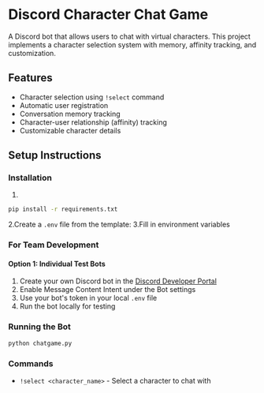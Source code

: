 # Discord Character Chat Game

A Discord bot that allows users to chat with virtual characters. This project implements a character selection system with memory, affinity tracking, and customization.

## Features

- Character selection using `!select` command
- Automatic user registration
- Conversation memory tracking
- Character-user relationship (affinity) tracking
- Customizable character details

## Setup Instructions
### Installation
1. 
```bash
pip install -r requirements.txt
```
2.Create a `.env` file from the template:
3.Fill in environment variables

### For Team Development

#### Option 1: Individual Test Bots
1. Create your own Discord bot in the [Discord Developer Portal](https://discord.com/developers/applications)
2. Enable Message Content Intent under the Bot settings
3. Use your bot's token in your local `.env` file
4. Run the bot locally for testing

### Running the Bot

```bash
python chatgame.py
```

### Commands

- `!select <character_name>` - Select a character to chat with